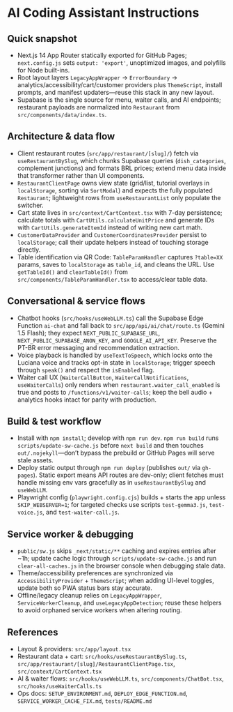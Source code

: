 # AI Coding Assistant Instructions

## Quick snapshot
- Next.js 14 App Router statically exported for GitHub Pages; `next.config.js` sets `output: 'export'`, unoptimized images, and polyfills for Node built-ins.
- Root layout layers `LegacyAppWrapper` → `ErrorBoundary` → analytics/accessibility/cart/customer providers plus `ThemeScript`, install prompts, and manifest updaters—reuse this stack in any new layout.
- Supabase is the single source for menu, waiter calls, and AI endpoints; restaurant payloads are normalized into `Restaurant` from `src/components/data/index.ts`.

## Architecture & data flow
- Client restaurant routes (`src/app/restaurant/[slug]/`) fetch via `useRestaurantBySlug`, which chunks Supabase queries (`dish_categories`, complement junctions) and formats BRL prices; extend menu data inside that transformer rather than UI components.
- `RestaurantClientPage` owns view state (grid/list, tutorial overlays in `localStorage`, sorting via `SortModal`) and expects the fully populated `Restaurant`; lightweight rows from `useRestaurantList` only populate the switcher.
- Cart state lives in `src/context/CartContext.tsx` with 7-day persistence; calculate totals with `CartUtils.calculateUnitPrice` and generate IDs with `CartUtils.generateItemId` instead of writing new cart math.
- `CustomerDataProvider` and `CustomerCoordinatesProvider` persist to `localStorage`; call their update helpers instead of touching storage directly.
- Table identification via QR Code: `TableParamHandler` captures `?table=XX` params, saves to `localStorage` as `table_id`, and cleans the URL. Use `getTableId()` and `clearTableId()` from `src/components/TableParamHandler.tsx` to access/clear table data.

## Conversational & service flows
- Chatbot hooks (`src/hooks/useWebLLM.ts`) call the Supabase Edge Function `ai-chat` and fall back to `src/app/api/ai/chat/route.ts` (Gemini 1.5 Flash); they expect `NEXT_PUBLIC_SUPABASE_URL`, `NEXT_PUBLIC_SUPABASE_ANON_KEY`, and `GOOGLE_AI_API_KEY`. Preserve the PT-BR error messaging and recommendation extraction.
- Voice playback is handled by `useTextToSpeech`, which locks onto the Luciana voice and tracks opt-in state in `localStorage`; trigger speech through `speak()` and respect the `isEnabled` flag.
- Waiter call UX (`WaiterCallButton`, `WaiterCallNotifications`, `useWaiterCalls`) only renders when `restaurant.waiter_call_enabled` is true and posts to `/functions/v1/waiter-calls`; keep the bell audio + analytics hooks intact for parity with production.

## Build & test workflow
- Install with `npm install`; develop with `npm run dev`. `npm run build` runs `scripts/update-sw-cache.js` before `next build` and then touches `out/.nojekyll`—don’t bypass the prebuild or GitHub Pages will serve stale assets.
- Deploy static output through `npm run deploy` (publishes `out/` via `gh-pages`). Static export means API routes are dev-only; client fetches must handle missing env vars gracefully as in `useRestaurantBySlug` and `useWebLLM`.
- Playwright config (`playwright.config.cjs`) builds + starts the app unless `SKIP_WEBSERVER=1`; for targeted checks use scripts `test-gemma3.js`, `test-voice.js`, and `test-waiter-call.js`.

## Service worker & debugging
- `public/sw.js` skips `_next/static/**` caching and expires entries after ~1h; update cache logic through `scripts/update-sw-cache.js` and run `clear-all-caches.js` in the browser console when debugging stale data.
- Theme/accessibility preferences are synchronized via `AccessibilityProvider` + `ThemeScript`; when adding UI-level toggles, update both so PWA status bars stay accurate.
- Offline/legacy cleanup relies on `LegacyAppWrapper`, `ServiceWorkerCleanup`, and `useLegacyAppDetection`; reuse these helpers to avoid orphaned service workers when altering routing.

## References
- Layout & providers: `src/app/layout.tsx`
- Restaurant data + cart: `src/hooks/useRestaurantBySlug.ts`, `src/app/restaurant/[slug]/RestaurantClientPage.tsx`, `src/context/CartContext.tsx`
- AI & waiter flows: `src/hooks/useWebLLM.ts`, `src/components/ChatBot.tsx`, `src/hooks/useWaiterCalls.ts`
- Ops docs: `SETUP_ENVIRONMENT.md`, `DEPLOY_EDGE_FUNCTION.md`, `SERVICE_WORKER_CACHE_FIX.md`, `tests/README.md`